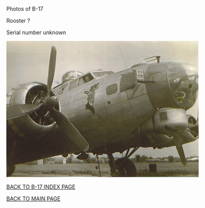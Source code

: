 
Photos of B-17






 




Rooster ?  

Serial number unknown  
  

![](Rooster.jpg)  
  

[BACK TO B-17 INDEX PAGE](../000b17s.md)  

[BACK TO MAIN PAGE](../index.md)


